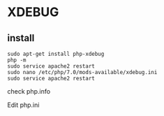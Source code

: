 # XDEBUG
## install
```
sudo apt-get install php-xdebug
php -m
sudo service apache2 restart
sudo nano /etc/php/7.0/mods-available/xdebug.ini
sudo service apache2 restart
```
check php.info

Edit php.ini
